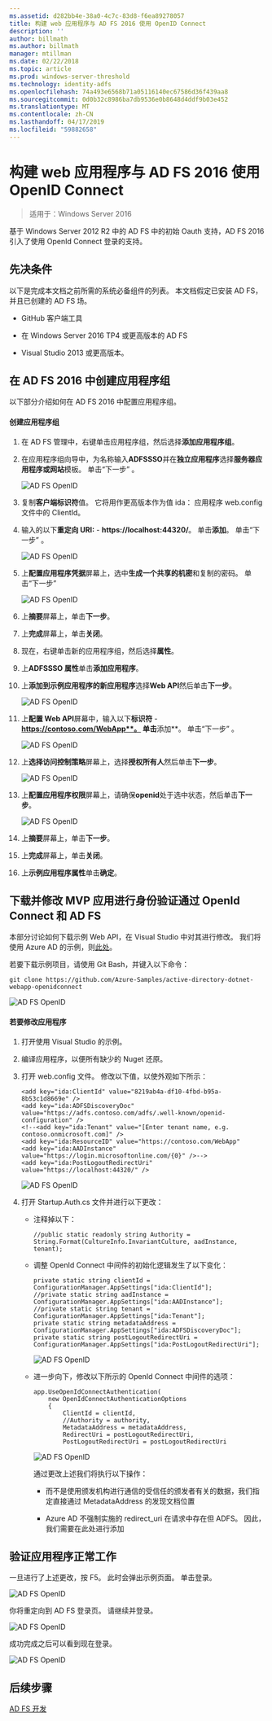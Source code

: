 ```yaml
---
ms.assetid: d282bb4e-38a0-4c7c-83d8-f6ea89278057
title: 构建 web 应用程序与 AD FS 2016 使用 OpenID Connect
description: ''
author: billmath
ms.author: billmath
manager: mtillman
ms.date: 02/22/2018
ms.topic: article
ms.prod: windows-server-threshold
ms.technology: identity-adfs
ms.openlocfilehash: 74a493e6568b71a05116140ec67586d36f439aa8
ms.sourcegitcommit: 0d0b32c8986ba7db9536e0b8648d4ddf9b03e452
ms.translationtype: MT
ms.contentlocale: zh-CN
ms.lasthandoff: 04/17/2019
ms.locfileid: "59882658"
---
```

# <a name="build-a-web-application-using-openid-connect-with-ad-fs-2016"></a>构建 web 应用程序与 AD FS 2016 使用 OpenID Connect

>适用于：Windows Server 2016

基于 Windows Server 2012 R2 中的 AD FS 中的初始 Oauth 支持，AD FS 2016 引入了使用 OpenId Connect 登录的支持。  
  
## <a name="pre-requisites"></a>先决条件  
以下是完成本文档之前所需的系统必备组件的列表。 本文档假定已安装 AD FS，并且已创建的 AD FS 场。  
  
-   GitHub 客户端工具  
  
-   在 Windows Server 2016 TP4 或更高版本的 AD FS  
  
-   Visual Studio 2013 或更高版本。  
  
## <a name="create-an-application-group-in-ad-fs-2016"></a>在 AD FS 2016 中创建应用程序组  
以下部分介绍如何在 AD FS 2016 中配置应用程序组。  
  
#### <a name="create-application-group"></a>创建应用程序组  
  
1.  在 AD FS 管理中，右键单击应用程序组，然后选择**添加应用程序组**。  
  
2.  在应用程序组向导中，为名称输入**ADFSSSO**并在**独立应用程序**选择**服务器应用程序或网站**模板。  单击“下一步” 。  
  
    ![AD FS OpenID](media/Enabling-OpenId-Connect-with-AD-FS-2016/AD_FS_OpenID_1.PNG)  
  
3.  复制**客户端标识符**值。  它将用作更高版本作为值 ida： 应用程序 web.config 文件中的 ClientId。  
  
4.  输入的以下**重定向 URI:** - **https://localhost:44320/**。  单击**添加**。 单击“下一步” 。  
  
    ![AD FS OpenID](media/Enabling-OpenId-Connect-with-AD-FS-2016/AD_FS_OpenID_2.PNG)  
  
5.  上**配置应用程序凭据**屏幕上，选中**生成一个共享的机密**和复制的密码。 单击“下一步”  
  
    ![AD FS OpenID](media/Enabling-OpenId-Connect-with-AD-FS-2016/AD_FS_OpenID_3.PNG)  
  
6.  上**摘要**屏幕上，单击**下一步**。  
  
7.  上**完成**屏幕上，单击**关闭**。  
  
8.  现在，右键单击新的应用程序组，然后选择**属性**。  
  
9. 上**ADFSSSO 属性**单击**添加应用程序**。  
  
10. 上**添加到示例应用程序的新应用程序**选择**Web API**然后单击**下一步**。  
  
    ![AD FS OpenID](media/Enabling-OpenId-Connect-with-AD-FS-2016/AD_FS_OpenID_4.PNG)  
  
11. 上**配置 Web API**屏幕中，输入以下**标识符** - **https://contoso.com/WebApp**。  单击**添加**。 单击“下一步” 。  
  
    ![AD FS OpenID](media/Enabling-OpenId-Connect-with-AD-FS-2016/AD_FS_OpenID_7.PNG) 
    
12. 上**选择访问控制策略**屏幕上，选择**授权所有人**然后单击**下一步**。  
  
    ![AD FS OpenID](media/Enabling-OpenId-Connect-with-AD-FS-2016/AD_FS_Confidential_7.PNG)  
  
13. 上**配置应用程序权限**屏幕上，请确保**openid**处于选中状态，然后单击**下一步**。  
  
    ![AD FS OpenID](media/Enabling-OpenId-Connect-with-AD-FS-2016/AD_FS_OpenID_7.PNG)  
  
14. 上**摘要**屏幕上，单击**下一步**。  
  
15. 上**完成**屏幕上，单击**关闭**。  
  
16. 上**示例应用程序属性**单击**确定**。  
  
## <a name="download-and-modify-mvp-app-to-authenticate-via-openid-connect-and-ad-fs"></a>下载并修改 MVP 应用进行身份验证通过 OpenId Connect 和 AD FS  
本部分讨论如何下载示例 Web API，在 Visual Studio 中对其进行修改。   我们将使用 Azure AD 的示例，则[此处](https://github.com/Azure-Samples/active-directory-dotnet-webapp-openidconnect)。  
  
若要下载示例项目，请使用 Git Bash，并键入以下命令：  
  
```  
git clone https://github.com/Azure-Samples/active-directory-dotnet-webapp-openidconnect  
```  
  
![AD FS OpenID](media/Enabling-OpenId-Connect-with-AD-FS-2016/AD_FS_OpenID_8.PNG)  
  
#### <a name="to-modify-the-app"></a>若要修改应用程序  
  
1.  打开使用 Visual Studio 的示例。  
  
2.  编译应用程序，以便所有缺少的 Nuget 还原。  
  
3.  打开 web.config 文件。  修改以下值，以使外观如下所示：  
  
    ```  
    <add key="ida:ClientId" value="8219ab4a-df10-4fbd-b95a-8b53c1d8669e" />  
    <add key="ida:ADFSDiscoveryDoc" value="https://adfs.contoso.com/adfs/.well-known/openid-configuration" />  
    <!--<add key="ida:Tenant" value="[Enter tenant name, e.g. contoso.onmicrosoft.com]" />      
    <add key="ida:ResourceID" value="https://contoso.com/WebApp"  
    <add key="ida:AADInstance" value="https://login.microsoftonline.com/{0}" />-->  
    <add key="ida:PostLogoutRedirectUri" value="https://localhost:44320/" />  
    ```  
  
    ![AD FS OpenID](media/Enabling-OpenId-Connect-with-AD-FS-2016/AD_FS_OpenID_9.PNG)  
  
4.  打开 Startup.Auth.cs 文件并进行以下更改：  
  
    -   注释掉以下：  
  
        ```  
        //public static readonly string Authority = String.Format(CultureInfo.InvariantCulture, aadInstance, tenant);  
        ```  
  
    -   调整 OpenId Connect 中间件的初始化逻辑发生了以下变化：  
  
        ```  
        private static string clientId = ConfigurationManager.AppSettings["ida:ClientId"];  
        //private static string aadInstance = ConfigurationManager.AppSettings["ida:AADInstance"];  
        //private static string tenant = ConfigurationManager.AppSettings["ida:Tenant"];  
        private static string metadataAddress = ConfigurationManager.AppSettings["ida:ADFSDiscoveryDoc"];  
        private static string postLogoutRedirectUri = ConfigurationManager.AppSettings["ida:PostLogoutRedirectUri"];  
        ```  
  
        ![AD FS OpenID](media/Enabling-OpenId-Connect-with-AD-FS-2016/AD_FS_OpenID_10.PNG)  
  
    -   进一步向下，修改以下所示的 OpenId Connect 中间件的选项：  
  
        ```  
        app.UseOpenIdConnectAuthentication(  
            new OpenIdConnectAuthenticationOptions  
            {  
                ClientId = clientId,  
                //Authority = authority,  
                MetadataAddress = metadataAddress,  
                RedirectUri = postLogoutRedirectUri,  
                PostLogoutRedirectUri = postLogoutRedirectUri 
        ```  
  
        ![AD FS OpenID](media/Enabling-OpenId-Connect-with-AD-FS-2016/AD_FS_OpenID_11.PNG)  
  
        通过更改上述我们将执行以下操作：  
  
        -   而不是使用颁发机构进行通信的受信任的颁发者有关的数据，我们指定直接通过 MetadataAddress 的发现文档位置  
  
        -   Azure AD 不强制实施的 redirect_uri 在请求中存在但 ADFS。 因此，我们需要在此处进行添加  
  
## <a name="verify-the-app-is-working"></a>验证应用程序正常工作  
一旦进行了上述更改，按 F5。  此时会弹出示例页面。  单击登录。  
  
![AD FS OpenID](media/Enabling-OpenId-Connect-with-AD-FS-2016/AD_FS_OpenID_12.PNG)  
  
你将重定向到 AD FS 登录页。  请继续并登录。  
  
![AD FS OpenID](media/Enabling-OpenId-Connect-with-AD-FS-2016/AD_FS_OpenID_13.PNG)  
  
成功完成之后可以看到现在登录。  
  
![AD FS OpenID](media/Enabling-OpenId-Connect-with-AD-FS-2016/AD_FS_OpenID_14.PNG)  
  
## <a name="next-steps"></a>后续步骤
[AD FS 开发](../../ad-fs/AD-FS-Development.md)  

